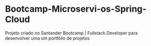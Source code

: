 # Bootcamp-Microservi-os-Spring-Cloud
Projeto criado no Santander Bootcamp | Fullstack Developer para desenvolver uma um portfólio de projetos
